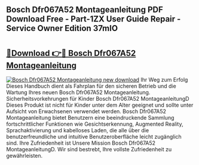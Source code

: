 ## Bosch Dfr067A52 Montageanleitung PDF Download Free - Part-1ZX User Guide Repair - Service Owner Edition 37mIO

# <h2><a href="http://df74ke.blite.top/?on=Bosch+Dfr067A52+Montageanleitung">🔗Download 👉🔴 Bosch Dfr067A52 Montageanleitung</a></h2>

[![Bosch Dfr067A52 Montageanleitung new download](https://i.imgur.com/lujVjoI.png)](http://df74ke.blite.top/?on=Bosch+Dfr067A52+Montageanleitung)
Ihr Weg zum Erfolg Dieses Handbuch dient als Fahrplan für den sicheren Betrieb und die Wartung Ihres neuen Bosch Dfr067A52 Montageanleitung. Sicherheitsvorkehrungen für Kinder Bosch Dfr067A52 MontageanleitungD Dieses Produkt ist nicht für Kinder unter dem Alter geeignet und sollte unter Aufsicht von Erwachsenen verwendet werden. Bosch Dfr067A52 Montageanleitung bietet Benutzern eine beeindruckende Sammlung fortschrittlicher Funktionen wie Gesichtserkennung, Augmented Reality, Sprachaktivierung und kabelloses Laden, die alle über die benutzerfreundliche und intuitive Benutzeroberfläche leicht zugänglich sind. Ihre Zufriedenheit ist Unsere Mission Bosch Dfr067A52 MontageanleitungD. Wir sind bestrebt, Ihre vollste Zufriedenheit zu gewährleisten.
